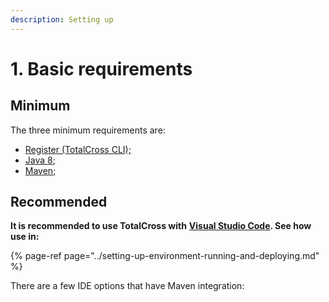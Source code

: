```yaml
---
description: Setting up
---
```


# 1. Basic requirements

## Minimum

The three minimum requirements are:

* [Register \(TotalCross CLI\);](https://learn.totalcross.com/get-started/requirements/register)
* [Java 8](https://learn.totalcross.com/get-started/requirements/java-8);
* [Maven](https://learn.totalcross.com/get-started/requirements/maven);

## Recommended 

**It is recommended to use TotalCross with** [**Visual Studio Code**](https://code.visualstudio.com/Download)**. See how use in:**

{% page-ref page="../setting-up-environment-running-and-deploying.md" %}

There are a few IDE options that have Maven integration:

